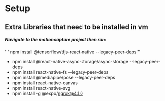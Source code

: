 # Setup

## Extra Libraries that need to be installed in vm

##### Navigate to the motioncapture project then run:

''' npm install @tensorflow/tfjs-react-native --legacy-peer-deps'''
- npm install @react-native-async-storage/async-storage --legacy-peer-deps
- npm install react-native-fs --legacy-peer-deps
- npm install @mediapipe/pose --legacy-peer-deps
- npm install react-native-canvas
- npm install react-native-svg
- npm install -g @expo/ngrok@4.1.0

